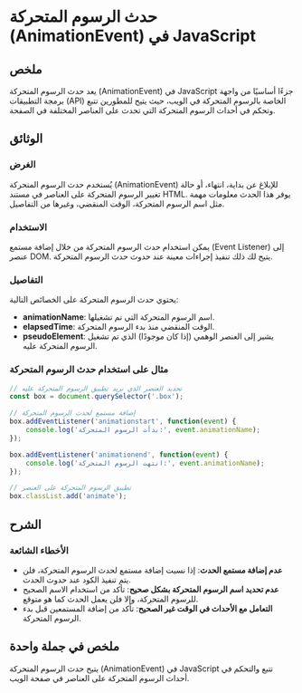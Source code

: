 <!--
Meta Description: # حدث الرسوم المتحركة (AnimationEvent) في JavaScript ## ملخص يعد حدث الرسوم المتحركة (AnimationEvent) في JavaScript جزءًا أساسيًا من واجهة برمجة التطب...
Meta Keywords: المتحركة, الرسوم, حدث, على, إضافة
-->

# حدث الرسوم المتحركة (AnimationEvent) في JavaScript

## ملخص
يعد حدث الرسوم المتحركة (AnimationEvent) في JavaScript جزءًا أساسيًا من واجهة برمجة التطبيقات (API) الخاصة بالرسوم المتحركة في الويب، حيث يتيح للمطورين تتبع وتحكم في أحداث الرسوم المتحركة التي تحدث على العناصر المختلفة في الصفحة.

## الوثائق
### الغرض
يُستخدم حدث الرسوم المتحركة (AnimationEvent) للإبلاغ عن بداية، انتهاء، أو حالة تغيير الرسوم المتحركة على العناصر في مستند HTML. يوفر هذا الحدث معلومات مهمة مثل اسم الرسوم المتحركة، الوقت المنقضي، وغيرها من التفاصيل.

### الاستخدام
يمكن استخدام حدث الرسوم المتحركة من خلال إضافة مستمع (Event Listener) إلى عنصر DOM. يتيح لك ذلك تنفيذ إجراءات معينة عند حدوث حدث الرسوم المتحركة.

### التفاصيل
يحتوي حدث الرسوم المتحركة على الخصائص التالية:
- **animationName**: اسم الرسوم المتحركة التي تم تشغيلها.
- **elapsedTime**: الوقت المنقضي منذ بدء الرسوم المتحركة.
- **pseudoElement**: يشير إلى العنصر الوهمي (إذا كان موجودًا) الذي تم تشغيل الرسوم المتحركة عليه.

### مثال على استخدام حدث الرسوم المتحركة
```javascript
// تحديد العنصر الذي نريد تطبيق الرسوم المتحركة عليه
const box = document.querySelector('.box');

// إضافة مستمع لحدث الرسوم المتحركة
box.addEventListener('animationstart', function(event) {
    console.log('بدأت الرسوم المتحركة:', event.animationName);
});

box.addEventListener('animationend', function(event) {
    console.log('انتهت الرسوم المتحركة:', event.animationName);
});

// تطبيق الرسوم المتحركة على العنصر
box.classList.add('animate');
```

## الشرح
### الأخطاء الشائعة
- **عدم إضافة مستمع الحدث**: إذا نسيت إضافة مستمع لحدث الرسوم المتحركة، فلن يتم تنفيذ الكود عند حدوث الحدث.
- **عدم تحديد اسم الرسوم المتحركة بشكل صحيح**: تأكد من استخدام الاسم الصحيح للرسوم المتحركة، وإلا فلن يعمل الحدث كما هو متوقع.
- **التعامل مع الأحداث في الوقت غير الصحيح**: تأكد من إضافة المستمعين قبل بدء الرسوم المتحركة.

## ملخص في جملة واحدة
يتيح حدث الرسوم المتحركة (AnimationEvent) في JavaScript تتبع والتحكم في أحداث الرسوم المتحركة على العناصر في صفحة الويب.